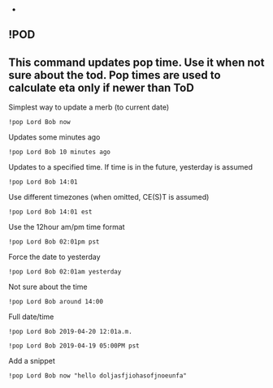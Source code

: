 -
**!POD**
-
This command updates pop time. Use it when not sure about the tod.
Pop times are used to calculate eta only if newer than ToD
-
Simplest way to update a merb (to current date)
```
!pop Lord Bob now
```
Updates some minutes ago
```
!pop Lord Bob 10 minutes ago
```
Updates to a specified time. If time is in the future, yesterday is assumed
```
!pop Lord Bob 14:01
```
Use different timezones (when omitted, CE(S)T is assumed)
```
!pop Lord Bob 14:01 est
```
Use the 12hour am/pm time format
```
!pop Lord Bob 02:01pm pst
```
Force the date to yesterday
```
!pop Lord Bob 02:01am yesterday
```
Not sure about the time
```
!pop Lord Bob around 14:00
```
Full date/time
```
!pop Lord Bob 2019-04-20 12:01a.m.
```
```
!pop Lord Bob 2019-04-19 05:00PM pst
```
Add a snippet
```
!pop Lord Bob now "hello doljasfjiohasofjnoeunfa"
```